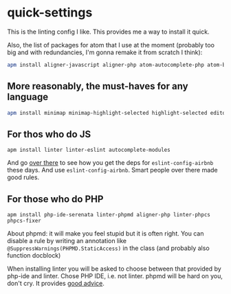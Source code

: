 # quick-settings

This is the linting config I like.
This provides me a way to install it quick.


Also, the list of packages for atom that I use at the moment (probably too big and with redundancies, I'm gonna remake it from scratch I think):
```bash
apm install aligner-javascript aligner-php atom-autocomplete-php atom-beautify atom-material-syntax atom-material-ui atom-yarn autocomplete-cmake autocomplete-javascript autocomplete-json autocomplete-modules autocomplete-paths autocomplete-php autocomplete-sql build build-cmake busy-signal change-case docblockr docker dockerletion editorconfig file-type-icons highlight-selected hyperclick-php ide-php intentions language-cmake language-docker language-javascript-jsx language-javascript-semantic language-rust linter linter-docker linter-eslint linter-gcc linter-golinter linter-jsonlint linter-php linter-rust linter-ui-default lucid-tabs minimap minimap-bookmarks minimap-find-and-replace minimap-git-diff minimap-highlight-selected minimap-linter pdf-view php-ide-serenata php-integrator-annotations php-integrator-autocomplete-plus php-integrator-refactoring php-twig pinned-tabs refactor rustsym select-text-between-tags
```

## More reasonably, the must-haves for any language

```bash
apm install minimap minimap-highlight-selected highlight-selected editorconfig docblockr language-markdown select-text-between-tags
```

## For thos who do JS

```
apm install linter linter-eslint autocomplete-modules
```
And go [over there](https://www.npmjs.com/package/eslint-config-airbnb) to see how you get
the deps for `eslint-config-airbnb` these days. And use `eslint-config-airbnb`. Smart people over there made good rules.

## For those who do PHP

```
apm install php-ide-serenata linter-phpmd aligner-php linter-phpcs phpcs-fixer
```
About phpmd: it will make you feel stupid but it is often right. You can disable
a rule by writing an annotation like `@SuppressWarnings(PHPMD.StaticAccess)` in the class (and probably also function docblock)


When installing linter you will be asked to choose between that provided by php-ide and linter. Chose PHP IDE, i.e. not linter.
phpmd will be hard on you, don't cry. It provides [good advice](https://phpmd.org/rules/index.html).

